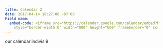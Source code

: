 ```yaml
---
title: Calendar 2
date: 2017-04-14 18:27:00 -07:00
Field name:
  embed-code: <iframe src="https://calendar.google.com/calendar/embed?height=600&amp;wkst=1&amp;bgcolor=%23FFFFFF&amp;src=wadist9indivisibles%40gmail.com&amp;color=%231B887A&amp;ctz=America%2FLos_Angeles"
    style="border-width:0" width="800" height="600" frameborder="0" scrolling="no"></iframe>
---
```


our calendar indivis 9